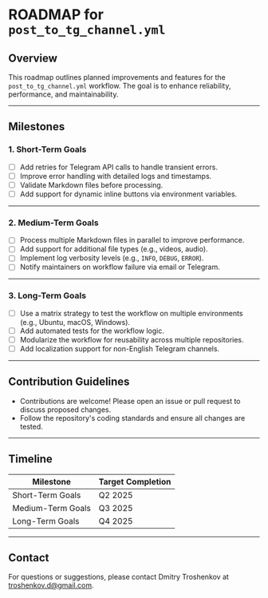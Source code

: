# ROADMAP for `post_to_tg_channel.yml`

## Overview
This roadmap outlines planned improvements and features for the `post_to_tg_channel.yml` workflow. The goal is to enhance reliability, performance, and maintainability.

---

## Milestones

### **1. Short-Term Goals**
- [ ] Add retries for Telegram API calls to handle transient errors.
- [ ] Improve error handling with detailed logs and timestamps.
- [ ] Validate Markdown files before processing.
- [ ] Add support for dynamic inline buttons via environment variables.

---

### **2. Medium-Term Goals**
- [ ] Process multiple Markdown files in parallel to improve performance.
- [ ] Add support for additional file types (e.g., videos, audio).
- [ ] Implement log verbosity levels (e.g., `INFO`, `DEBUG`, `ERROR`).
- [ ] Notify maintainers on workflow failure via email or Telegram.

---

### **3. Long-Term Goals**
- [ ] Use a matrix strategy to test the workflow on multiple environments (e.g., Ubuntu, macOS, Windows).
- [ ] Add automated tests for the workflow logic.
- [ ] Modularize the workflow for reusability across multiple repositories.
- [ ] Add localization support for non-English Telegram channels.

---

## Contribution Guidelines
- Contributions are welcome! Please open an issue or pull request to discuss proposed changes.
- Follow the repository's coding standards and ensure all changes are tested.

---

## Timeline
| Milestone           | Target Completion |
|---------------------|-------------------|
| Short-Term Goals    | Q2 2025          |
| Medium-Term Goals   | Q3 2025          |
| Long-Term Goals     | Q4 2025          |

---

## Contact
For questions or suggestions, please contact Dmitry Troshenkov at <troshenkov.d@gmail.com>.